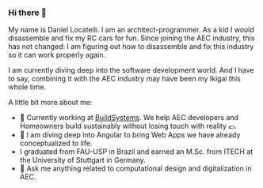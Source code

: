 ### Hi there 👋

My name is Daniel Locatelli. I am an architect-programmer.
As a kid I would disassemble and fix my RC cars for fun. Since joining the AEC industry, this has not changed: I am figuring out how to disassemble and fix this industry so it can work properly again.

I am currently diving deep into the software development world. And I have to say, combining it with the AEC industry may have been my Ikigai this whole time.

A little bit more about me:
- 🌲 Currently working at [BuildSystems](https://buildsystems.de/ "Build sustainable. Build smart. Build systems."). We help AEC developers and Homeowners build sustainably without losing touch with reality 💶.
- 📱 I am diving deep into Angular to bring Web Apps we have already conceptualized to life.
- I graduated from FAU-USP in Brazil and earned an M.Sc. from ITECH at the University of Stuttgart in Germany.
- 💬 Ask me anything related to computational design and digitalization in AEC.

<!--

This is the repo for my future portfolio.
<br>
<br>
As a first step, I have converted my CV to a database, detaching my information from the user interface (separating concerns). This allows me to be platform-independent while also opening the possibility to create tools to query and filter information about me.


To do: linktree for social media


**daniel-locatelli/daniel-locatelli** is a ✨ _special_ ✨ repository because its `README.md` (this file) appears on your GitHub profile.

Here are some ideas to get you started:

- 🔭 I’m currently working on ...
- 🌱 I’m currently learning ...
- 👯 I’m looking to collaborate on ...
- 🤔 I’m looking for help with ...
- 💬 Ask me about ...
- 📫 How to reach me: ...
- 😄 Pronouns: ...
- ⚡ Fun fact: ...
-->
